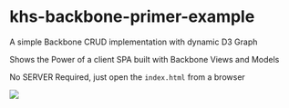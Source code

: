 # khs-backbone-primer-example
A simple  Backbone CRUD implementation with dynamic D3 Graph

Shows the Power of a client SPA built with Backbone Views and Models

No SERVER Required, just open the `index.html` from a browser

![](img/backbone-primer-example-2)

